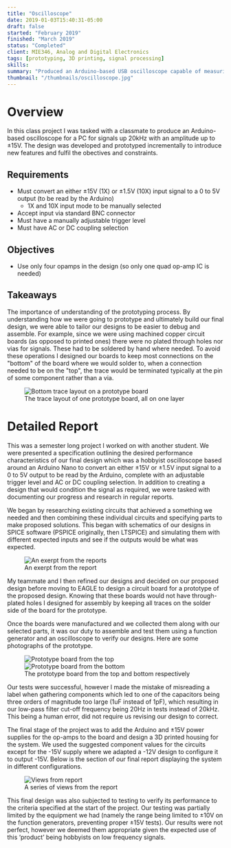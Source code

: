```yaml
---
title: "Oscilloscope"
date: 2019-01-03T15:40:31-05:00
draft: false
started: "February 2019"
finished: "March 2019"
status: "Completed"
client: MIE346, Analog and Digital Electronics
tags: [prototyping, 3D printing, signal processing]
skills:
summary: "Produced an Arduino-based USB oscilloscope capable of measuring signals up to 20kHz, with AC/DC coupling and hardware 1X/10X scaling"
thumbnail: "/thumbnails/oscilloscope.jpg"
---
```


# Overview

In this class project I was tasked with a classmate to produce an Arduino-based oscilloscope for a PC for 
signals up 20kHz with an amplitude up to ±15V. The design was developed and prototyped incrementally to 
introduce new features and fulfil the obectives and constraints.

## Requirements
- Must convert an either ±15V (1X) or ±1.5V (10X) input signal to a 0 to 5V output (to be read by the Arduino)
  - 1X and 10X input mode to be manually selected
- Accept input via standard BNC connector
- Must have a manually adjustable trigger level
- Must have AC or DC coupling selection

## Objectives
- Use only four opamps in the design (so only one quad op-amp IC is needed)

## Takeaways
The importance of understanding of the prototyping process. By understanding how we were going to prototype
and ultimately build our final design, we were able to tailor our designs to be easier to debug and assemble.
For example, since we were using machined copper circuit boards (as opposed to printed ones) there were no
plated through holes nor vias for signals. These had to be soldered by hand where needed. To avoid these
operations I designed our boards to keep most connections on the "bottom" of the board where we would solder
to, when a connection needed to be on the "top", the trace would be terminated typically at the pin of some
component rather than a via.

<figure>
<img src="/images/scope-traces.png" alt="Bottom trace layout on a prototype board">
<figcaption>The trace layout of one prototype board, all on one layer</figcaption>
</figure>

# Detailed Report

This was a semester long project I worked on with another student. We were presented a specification outlining the 
desired performance characteristics of our final design which was a hobbyist oscilloscope based around an Arduino 
Nano to convert an either ±15V or ±1.5V input signal to a 0 to 5V output to be read by the Arduino, complete with 
an adjustable trigger level and AC or DC coupling selection. In addition to creating a design that would condition 
the signal as required, we were tasked with documenting our progress and research in regular reports. 

We began by researching existing circuits that achieved a something we needed and then combining these individual 
circuits and specifying parts to make proposed solutions. This began with schematics of our designs in SPICE software 
(PSPICE originally, then LTSPICE) and simulating them with different expected inputs and see if the outputs would be 
what was expected.

<figure>
<img src="/images/scope-report.png" alt="An exerpt from the reports">
<figcaption>An exerpt from the report</figcaption>
</figure>

My teammate and I then refined our designs and decided on our proposed design before moving to EAGLE to design a 
circuit board for a prototype of the proposed design. Knowing that these boards would not have through-plated 
holes I designed for assembly by keeping all traces on the solder side of the board for the prototype.

Once the boards were manufactured and we collected them along with our selected parts, it was our duty to assemble 
and test them using a function generator and an oscilloscope to verify our designs. Here are some photographs of 
the prototype.

<figure>
<img src="/images/scope-top-proto.jpg" alt="Prototype board from the top">
<img src="/images/scope-bottom-proto.jpg" alt="Prototype board from the bottom">
<figcaption>The prototype board from the top and bottom respectively</figcaption>
</figure>

Our tests were successful, however I made the mistake of misreading a label when gathering components which led 
to one of the capacitors being three orders of magnitude too large (1uF instead of 1pF), which resulting in our 
low-pass filter cut-off frequency being 20Hz in tests instead of 20kHz. This being a human error, did not require 
us revising our design to correct.

The final stage of the project was to add the Arduino and ±15V power supplies for the op-amps to the board and 
design a 3D printed housing for the system. We used the suggested component values for the circuits except for 
the -15V supply where we adapted a -12V design to configure it to output -15V. Below is the section of our final 
report displaying the system in different configurations.

<figure>
<img src="/images/scope-views.jpg" alt="Views from report">
<figcaption>A series of views from the report</figcaption>
</figure>


This final design was also subjected to testing to verify its performance to the criteria specified at the start 
of the project. Our testing was partially limited by the equipment we had (namely the range being limited to ±10V 
on the function generators, preventing proper ±15V tests). Our results were not perfect, however we deemed them 
appropriate given the expected use of this ‘product’ being hobbyists on low frequency signals.
